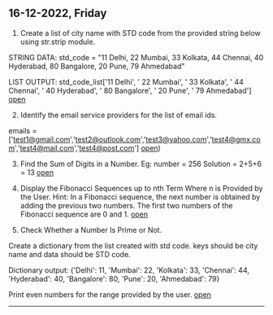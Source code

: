 ## 16-12-2022, Friday

1. Create a list of city name with STD code from the provided string below using str.strip module.

STRING DATA: std_code = "11 Delhi, 22 Mumbai, 33 Kolkata, 44 Chennai, 40 Hyderabad, 80 Bangalore, 20 Pune, 79 Ahmedabad"

LIST OUTPUT: std_code_list['11 Delhi', ' 22 Mumbai', ' 33 Kolkata', ' 44 Chennai', ' 40 Hyderabad', ' 80 Bangalore', ' 20 Pune', ' 79 Ahmedabad'] [open](city_list.py)


2. Identify the email service providers for the list of email ids.

emails = ['test1@gmail.com','test2@outlook.com','test3@yahoo.com','test4@gmx.com','test4@mail.com','test4@post.com'] [open](emails.py))


3. Find the Sum of Digits in a Number.
 Eg: number = 256
 Solution = 2+5+6 = 13 [open](sum.py)


4. Display the Fibonacci Sequences up to nth Term Where n is Provided by the User.
Hint: In a Fibonacci sequence, the next number is obtained by adding the previous two numbers. The first two numbers of the Fibonacci sequence are 0  and 1. [open](fibonacci.py)


5. Check Whether a Number Is Prime or Not.
 
Create a dictionary from the list created with std code. keys should be city name and data should be STD code.

Dictionary output:
{'Delhi': 11, 'Mumbai': 22, 'Kolkata': 33, 'Chennai': 44, 'Hyderabad': 40, 'Bangalore': 80, 'Pune': 20, 'Ahmedabad': 79}

Print even numbers for the range provided by the user. [open](prime.py)

---